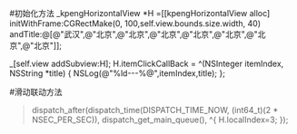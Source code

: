 #初始化方法
_kpengHorizontalView *H =[[kpengHorizontalView alloc] initWithFrame:CGRectMake(0, 100,self.view.bounds.size.width, 40) andTitle:@[@"武汉",@"北京",@"北京",@"北京",@"北京",@"北京",@"北京",@"北京"]];

_[self.view addSubview:H]; H.itemClickCallBack = ^(NSInteger itemIndex, NSString *title) { NSLog(@"%ld---%@",itemIndex,title); };

#滑动联动方法
>dispatch_after(dispatch_time(DISPATCH_TIME_NOW, (int64_t)(2 * NSEC_PER_SEC)), dispatch_get_main_queue(), ^{
H.localIndex=3;
});
